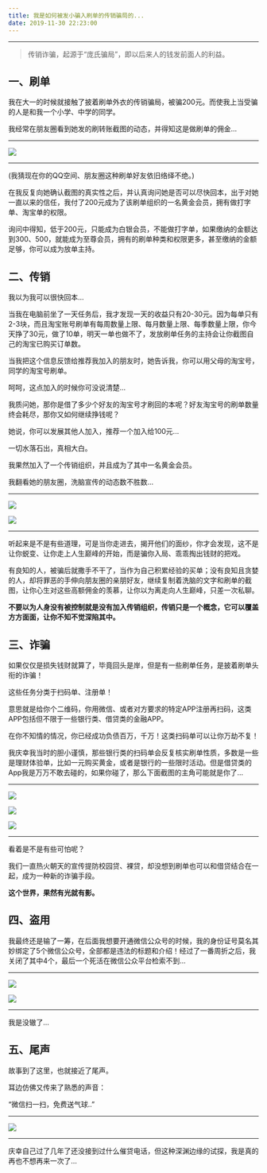 ```yaml
---
title: 我是如何被发小骗入刷单的传销骗局的...
date: 2019-11-30 22:23:00
---
```

<style>
div#cnblogs_post_body {
    max-width: 600px;
    margin: 0 auto;
}
div#cnblogs_post_body img {
    margin: 0 auto;
    max-width: 300px !important;
    padding: 20px;
}
h1.postTitle {
    text-align: center;
}
</style>

---

> 传销诈骗，起源于“庞氏骗局”，即以后来人的钱发前面人的利益。

## 一、刷单

我在大一的时候就接触了披着刷单外衣的传销骗局，被骗200元。而使我上当受骗的人是和我一个小学、中学的同学。

我经常在朋友圈看到她发的刷转账截图的动态，并得知这是做刷单的佣金...

---

![](./20191130我是如何被发小骗入刷单的传销骗局的/1136672-20191130222236478-1254476305.jpg)

---

(我猜现在你的QQ空间、朋友圈这种刷单好友依旧络绎不绝。)

在我反复向她确认截图的真实性之后，并认真询问她是否可以尽快回本，出于对她一直以来的信任，我付了200元成为了该刷单组织的一名黄金会员，拥有做打字单、淘宝单的权限。

询问中得知，低于200元，只能成为白银会员，不能做打字单，如果缴纳的金额达到300、500，就能成为至尊会员，拥有的刷单种类和权限更多，甚至缴纳的金额足够，你可以成为放单主持。

## 二、传销

我以为我可以很快回本...

当我在电脑前坐了一天任务后，我才发现一天的收益只有20-30元。因为每单只有2-3块，而且淘宝账号刷单有每周数量上限、每月数量上限、每季数量上限，你今天挣了30元，做了10单，明天一单也做不了，发放刷单任务的主持会让你截图自己的淘宝已购买订单数。

当我把这个信息反馈给推荐我加入的朋友时，她告诉我，你可以用父母的淘宝号，同学的淘宝号刷单。

呵呵，这点加入的时候你可没说清楚...

我质问她，那你是借了多少个好友的淘宝号才刷回的本呢？好友淘宝号的刷单数量终会耗尽，那你又如何继续挣钱呢？

她说，你可以发展其他人加入，推荐一个加入给100元...

一切水落石出，真相大白。

我果然加入了一个传销组织，并且成为了其中一名黄金会员。

我翻看她的朋友圈，洗脑宣传的动态数不胜数...

---

![](./20191130我是如何被发小骗入刷单的传销骗局的/1136672-20191130222236883-1788523103.jpg)

![](./20191130我是如何被发小骗入刷单的传销骗局的/1136672-20191130222237231-1404304016.jpg)

---

听起来是不是有些道理，可是当你走进去，揭开他们的面纱，你才会发现，这不是让你蜕变、让你走上人生巅峰的开始，而是骗你入局、乖乖掏出钱财的把戏。

有良知的人，被骗后就撒手不干了，当作为自己积累经验的买单；没有良知且贪婪的人，却将罪恶的手伸向朋友圈的亲朋好友，继续复制着洗脑的文字和刷单的截图，让你心生对这些高额佣金的羡慕，让你以为离走向人生巅峰，只差一次私聊。

**不要以为人身没有被控制就是没有加入传销组织，传销只是一个概念，它可以覆盖方方面面，让你不知不觉深陷其中。**

## 三、诈骗

如果仅仅是损失钱财就算了，毕竟回头是岸，但是有一些刷单任务，是披着刷单头衔的诈骗！

这些任务分类于扫码单、注册单！

意思就是给你个二维码，你用微信、或者对方要求的特定APP注册再扫码，这类APP包括但不限于一些银行类、借贷类的金融APP。

在你不知情的情况，你已经成功负债百万，千万！这类扫码单可以让你万劫不复！

我庆幸我当时的胆小谨慎，那些银行类的扫码单会反复核实刷单性质，多数是一些是理财体验单，比如一元购买黄金，或者是银行的一些限时活动。但是借贷类的App我是万万不敢去碰的，如果你碰了，那么下面截图的主角可能就是你了...

---

![](./20191130我是如何被发小骗入刷单的传销骗局的/1136672-20191130222237553-1863196350.jpg)

![](./20191130我是如何被发小骗入刷单的传销骗局的/1136672-20191130222237835-1741158972.jpg)

![](./20191130我是如何被发小骗入刷单的传销骗局的/1136672-20191130222238179-1941377610.jpg)

---

看着是不是有些可怕呢？

我们一直热火朝天的宣传提防校园贷、裸贷，却没想到刷单也可以和借贷结合在一起，成为一种新的诈骗手段。

**这个世界，果然有光就有影。**

## 四、盗用

我最终还是输了一筹，在后面我想要开通微信公众号的时候，我的身份证号莫名其妙绑定了5个微信公众号，全部都是违法的标题和介绍！经过了一番周折之后，我关闭了其中4个，最后一个死活在微信公众平台检索不到...

---

![](./20191130我是如何被发小骗入刷单的传销骗局的/1136672-20191130222238501-2147145018.jpg)

![](./20191130我是如何被发小骗入刷单的传销骗局的/007ZVq6cly1g9g0f76vqyj30u01p3nm7.jpg)

---

我是没辙了...

## 五、尾声

故事到了这里，也就接近了尾声。

耳边仿佛又传来了熟悉的声音：

“微信扫一扫，免费送气球..”

---

![](./20191130我是如何被发小骗入刷单的传销骗局的/1136672-20191130222238829-1115073435.jpg)

---

庆幸自己过了几年了还没接到过什么催贷电话，但这种深渊边缘的试探，我是真的再也不想再来一次了...